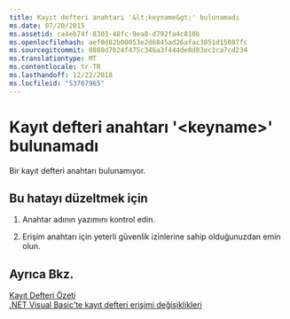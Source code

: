```yaml
---
title: Kayıt defteri anahtarı '&lt;keyname&gt;' bulunamadı
ms.date: 07/20/2015
ms.assetid: ca4eb74f-8303-48fc-9ea8-d792fa4c810b
ms.openlocfilehash: aef0d82b00053e2d6845ad26afac3851d15087fc
ms.sourcegitcommit: 0888d7b24f475c346a3f444de8d83ec1ca7cd234
ms.translationtype: MT
ms.contentlocale: tr-TR
ms.lasthandoff: 12/22/2018
ms.locfileid: "53767965"
---
```

# <a name="registry-key-ltkeynamegt-could-not-be-found"></a>Kayıt defteri anahtarı '&lt;keyname&gt;' bulunamadı
Bir kayıt defteri anahtarı bulunamıyor.  
  
## <a name="to-correct-this-error"></a>Bu hatayı düzeltmek için  
  
1.  Anahtar adının yazımını kontrol edin.  
  
2.  Erişim anahtarı için yeterli güvenlik izinlerine sahip olduğunuzdan emin olun.  
  
## <a name="see-also"></a>Ayrıca Bkz.  
 [Kayıt Defteri Özeti](../../visual-basic/language-reference/keywords/registry-summary.md)  
 [.NET Visual Basic'te kayıt defteri erişimi değişiklikleri](https://msdn.microsoft.com/library/b58f7687-f4db-448a-a865-07f62fd16fb2)
